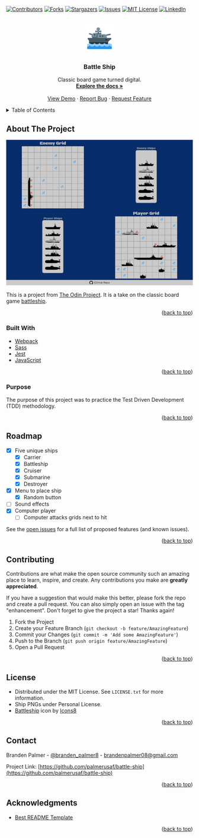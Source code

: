 <div id="top"></div>
<!--
*** Thanks for checking out the Best-README-Template. If you have a suggestion
*** that would make this better, please fork the repo and create a pull request
*** or simply open an issue with the tag "enhancement".
*** Don't forget to give the project a star!
*** Thanks again! Now go create something AMAZING! :D
-->

<!-- PROJECT SHIELDS -->
<!--
*** I'm using markdown "reference style" links for readability.
*** Reference links are enclosed in brackets [ ] instead of parentheses ( ).
*** See the bottom of this document for the declaration of the reference variables
*** for contributors-url, forks-url, etc. This is an optional, concise syntax you may use.
*** https://www.markdownguide.org/basic-syntax/#reference-style-links
-->

[![Contributors][contributors-shield]][contributors-url]
[![Forks][forks-shield]][forks-url]
[![Stargazers][stars-shield]][stars-url]
[![Issues][issues-shield]][issues-url]
[![MIT License][license-shield]][license-url]
[![LinkedIn][linkedin-shield]][linkedin-url]

<!-- PROJECT LOGO -->
<br />
<div align="center">
  <a href="https://github.com/palmerusaf/battle-ship">
    <img src="src/imgs/favicon.png" alt="Logo" width="80" height="80">
  </a>

<h3 align="center">Battle Ship</h3>

  <p align="center">
    Classic board game turned digital.
    <br />
    <a href="https://github.com/palmerusaf/battle-ship"><strong>Explore the docs »</strong></a>
    <br />
    <br />
    <a href="https://palmerusaf.github.io/battle-ship">View Demo</a>
    ·
    <a href="https://github.com/palmerusaf/battle-ship/issues">Report Bug</a>
    ·
    <a href="https://github.com/palmerusaf/battle-ship/issues">Request Feature</a>
  </p>
</div>

<!-- TABLE OF CONTENTS -->
<details>
  <summary>Table of Contents</summary>
  <ol>
    <li>
      <a href="#about-the-project">About The Project</a>
      <ul>
        <li><a href="#built-with">Built With</a></li>
        <li><a href="#purpose">Purpose</a></li>
      </ul>
    </li>
    <li><a href="#roadmap">Roadmap</a></li>
    <li><a href="#contributing">Contributing</a></li>
    <li><a href="#license">License</a></li>
    <li><a href="#contact">Contact</a></li>
    <li><a href="#acknowledgments">Acknowledgments</a></li>
  </ol>
</details>

<!-- ABOUT THE PROJECT -->

## About The Project

[![Product Name Screen Shot][product-screenshot]](https://palmerusaf.github.io/battle-ship/)

This is a project from [The Odin Project](https://www.theodinproject.com/lessons/node-path-javascript-battleship). It is a take on the classic board game [battleship](<https://en.wikipedia.org/wiki/Battleship_(game)>).

<p align="right">(<a href="#top">back to top</a>)</p>

### Built With

- [Webpack](https://webpack.js.org/)
- [Sass](https://sass-lang.com/)
- [Jest](https://jestjs.io/)
- [JavaScript](https://www.javascript.com/)

<p align="right">(<a href="#top">back to top</a>)</p>

### Purpose

The purpose of this project was to practice the Test Driven Development (TDD) methodology.

<p align="right">(<a href="#top">back to top</a>)</p>

<!-- ROADMAP -->

## Roadmap

- [x] Five unique ships
  - [x] Carrier
  - [x] Battleship
  - [x] Cruiser
  - [x] Submarine
  - [x] Destroyer
- [x] Menu to place ship
  - [x] Random button
- [ ] Sound effects
- [x] Computer player
  - [ ] Computer attacks grids next to hit

See the [open issues](https://github.com/palmerusaf/battle-ship/issues) for a full list of proposed features (and known issues).

<p align="right">(<a href="#top">back to top</a>)</p>

<!-- CONTRIBUTING -->

## Contributing

Contributions are what make the open source community such an amazing place to learn, inspire, and create. Any contributions you make are **greatly appreciated**.

If you have a suggestion that would make this better, please fork the repo and create a pull request. You can also simply open an issue with the tag "enhancement".
Don't forget to give the project a star! Thanks again!

1. Fork the Project
2. Create your Feature Branch (`git checkout -b feature/AmazingFeature`)
3. Commit your Changes (`git commit -m 'Add some AmazingFeature'`)
4. Push to the Branch (`git push origin feature/AmazingFeature`)
5. Open a Pull Request

<p align="right">(<a href="#top">back to top</a>)</p>

<!-- LICENSE -->

## License

- Distributed under the MIT License. See `LICENSE.txt` for more information.
- Ship PNGs under Personal License.
- <a target="_blank" href="https://icons8.com/icon/17887/battleship">Battleship</a> icon by <a target="_blank" href="https://icons8.com">Icons8</a>

<p align="right">(<a href="#top">back to top</a>)</p>

<!-- CONTACT -->

## Contact

Branden Palmer - [@branden_palmer8](https://twitter.com/branden_palmer8) - brandenpalmer08@gmail.com

Project Link: [https://github.com/palmerusaf/battle-ship](https://github.com/palmerusaf/battle-ship)

<p align="right">(<a href="#top">back to top</a>)</p>

<!-- ACKNOWLEDGMENTS -->

## Acknowledgments

- [Best README Template](https://github.com/othneildrew/Best-README-Template)

<p align="right">(<a href="#top">back to top</a>)</p>

<!-- MARKDOWN LINKS & IMAGES -->
<!-- https://www.markdownguide.org/basic-syntax/#reference-style-links -->

[contributors-shield]: https://img.shields.io/github/contributors/palmerusaf/battle-ship.svg?style=for-the-badge
[contributors-url]: https://github.com/palmerusaf/battle-ship/graphs/contributors
[forks-shield]: https://img.shields.io/github/forks/palmerusaf/battle-ship.svg?style=for-the-badge
[forks-url]: https://github.com/palmerusaf/battle-ship/network/members
[stars-shield]: https://img.shields.io/github/stars/palmerusaf/battle-ship.svg?style=for-the-badge
[stars-url]: https://github.com/palmerusaf/battle-ship/stargazers
[issues-shield]: https://img.shields.io/github/issues/palmerusaf/battle-ship.svg?style=for-the-badge
[issues-url]: https://github.com/palmerusaf/battle-ship/issues
[license-shield]: https://img.shields.io/github/license/palmerusaf/battle-ship.svg?style=for-the-badge
[license-url]: https://github.com/palmerusaf/battle-ship/blob/master/LICENSE.txt
[linkedin-shield]: https://img.shields.io/badge/-LinkedIn-black.svg?style=for-the-badge&logo=linkedin&colorB=555
[linkedin-url]: https://linkedin.com/in/branden-palmer-968765120
[product-screenshot]: src/imgs/screen-shot.png
